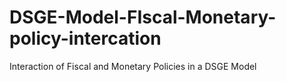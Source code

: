 # DSGE-Model-FIscal-Monetary-policy-intercation
Interaction of Fiscal and Monetary Policies in a DSGE Model
